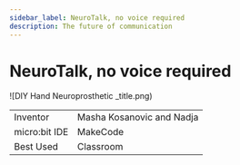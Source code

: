 ```yaml
---
sidebar_label: NeuroTalk, no voice required
description: The future of communication
---
```


#  NeuroTalk, no voice required #
![DIY Hand Neuroprosthetic _title.png)

|     |       |
|--------------|--------------
| Inventor     | 	Masha Kosanovic and Nadja
| micro:bit IDE     | MakeCode
| Best Used    | Classroom  
